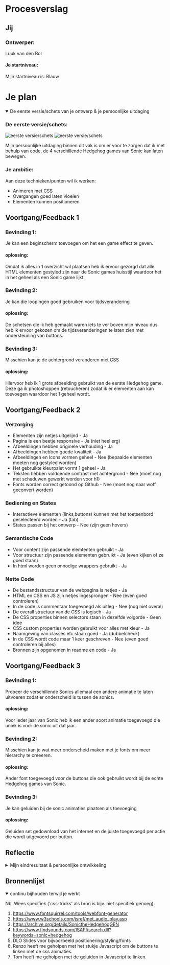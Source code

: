 # Procesverslag

## Jij

### Ontwerper:
Luuk van den Bor

#### Je startniveau:
Mijn startniveau is: Blauw

# Je plan

<details open>
  <summary>De eerste versie/schets van je ontwerp & je persoonlijke uitdaging</summary>

  ### De eerste versie/schets:
  <img src="readme-images/schets1.png" width="375px" alt="eerste versie/schets">

  <img src="readme-images/schets2.png" width="375px" alt="eerste versie/schets">

  Mijn persoonlijke uitdaging binnen dit vak is om er voor te zorgen dat ik met behulp van code, de 4 verschillende Hedgehog games van Sonic kan laten bewegen.

  ### Je ambitie:
  Aan deze technieken/punten wil ik werken:
  - Animeren met CSS
  - Overgangen goed laten vloeien
  - Elementen kunnen positioneren

</details>

## Voortgang/Feedback 1

### Bevinding 1:
Je kan een beginscherm toevoegen om het een game effect te geven.

#### oplossing:
Omdat ik alles in 1 overzicht wil plaatsen heb ik ervoor gezorgd dat alle HTML elementen gestyled zijn naar de Sonic games huisstijl waardoor het in het geheel als een Sonic game lijkt.


### Bevinding 2:
Je kan die loopingen goed gebruiken voor tijdsverandering

#### oplossing:
De schetsen die ik heb gemaakt waren iets te ver boven mijn niveau dus heb ik ervoor gekozen om de tijdsveranderingen te laten zien met ondersteuning van buttons.


### Bevinding 3:
Misschien kan je de achtergrond veranderen met CSS

#### oplossing:
Hiervoor heb ik 1 grote afbeelding gebruikt van de eerste Hedgehog game. Deze ga ik photoshoppen (retoucheren) zodat ik er elementen aan kan toevoegen waardoor het 1 geheel wordt.


## Voortgang/Feedback 2

### Verzorging
- Elementen zijn netjes uitgelijnd - Ja
- Pagina is een beetje responsive - Ja (niet heel erg)
- Afbeeldingen hebben originele verhouding - Ja
- Afbeeldingen hebben goede kwaliteit - Ja
- Afbeeldingen en Icons vormen geheel - Nee (bepaalde elementen moeten nog gestyled worden)
- Het gebruikte kleurpalet vormt 1 geheel - Ja
- Teksten hebben voldoende contrast met achtergrond - Nee (moet nog met schaduwen gewerkt worden voor h1)
- Fonts worden correct getoond op Github - Nee (moet nog naar woff geconvert worden)

### Bediening en States
- Interactieve elementen (links,buttons) kunnen met het toetsenbord geselecteerd worden - Ja (tab)
- States passen bij het ontwerp - Nee (zijn geen hovers)

### Semantische Code
- Voor content zijn passende elemtenten gebruikt - Ja
- Voor structuur zijn passende elementen gebruikt - Ja (even kijken of ze goed staan)
- In html worden geen onnodige wrappers gebruikt - Ja

### Nette Code
- De bestandsstructuur van de webpagina is netjes - Ja
- HTML en CSS en JS zijn netjes ingesprongen - Nee (even goed controleren)
- In de code is commentaar toegevoegd als uitleg - Nee (nog niet overal)
- De overall structuur van de CSS is logisch - Ja
- De CSS properties binnen selectors staan in dezelfde volgorde - Geen idee
- CSS custom properties worden gebruikt voor alles met kleur - Ja
- Naamgeving van classes etc staan goed - Ja (dubbelcheck)
- In de CSS wordt code maar 1 keer geschreven - Nee (even goed controleren bij alles)
- Bronnen zijn opgenomen in readme en code - Ja


## Voortgang/Feedback 3

### Bevinding 1:
Probeer de verschillende Sonics allemaal een andere animatie te laten uitvoeren zodat er onderscheid is tussen de sonics.

#### oplossing:
Voor ieder jaar van Sonic heb ik een ander soort animatie toegevoegd die uniek is voor de sonic uit dat jaar.


### Bevinding 2:
Misschien kan je wat meer onderscheid maken met je fonts om meer hierarchy te creeeren.

#### oplossing:
Ander font toegevoegd voor de buttons die ook gebruikt wordt bij de echte Hedgehog games van Sonic.


### Bevinding 3:
Je kan geluiden bij de sonic animaties plaatsen als toevoeging

#### oplossing:
Geluiden set gedownload van het internet en de juiste toegevoegd per actie die wordt uitgevoerd per button.


## Reflectie

<details>
  <summary>Mijn eindresultaat & persoonlijke ontwikkeling</summary>

### Je uitkomst - karakteristiek screenshot(s):
  <img src="readme-images/eindresultaat.png" width="375px" alt="final ontwerp">


### Dit ging goed/Heb ik geleerd:
  Korte omschrijving met plaatje(s)

  Het gene wat boven mijn verwachting goed ging was het inzetten van de verschillende animaties binnen CSS. Hierbinnen heb ik me kunnen ontwikkelen met positionering en beweging wat bij heeft gedragen aan het eindresultaat.

  <img src="readme-images/ginggoed1.png" width="375px" alt="top">

  <img src="readme-images/ginggoed2.png" width="375px" alt="top">


### Dit was lastig/Is niet gelukt:
  Korte omschrijving met plaatje(s)

  Wat ontzettend lastig was voor mij was het inzetten van Javascript. Om het concept makkelijk te maken wilde ik mijn animaties aansturen via buttons. Hier kwam natuurlijk Javascript bij kijken. Eerst heb ik zelf geprobeerd om er wat van te maken omdat ik de opbouw redelijk begrijp (variabelen en fucties etc.). Het ging alleen ontzettend mis met hele kleine foutjes die ik maakte waaroor ik hier heel veel tijd aan kwijt ben geweest. Uiteindelijk hebben Tom en Renzo me goed kunnen helpen met het Javascript gedeelte en heb ik daarna zelf een paar buttons kunnen activeren.

  <img src="readme-images/wasmoeilijk.png" width="375px" alt="bummer">
</details>


## Bronnenlijst

<details open>
<summary>continu bijhouden terwijl je werkt</summary>

Nb. Wees specifiek ('css-tricks' als bron is bijv. niet specifiek genoeg).

1. https://www.fontsquirrel.com/tools/webfont-generator
2. https://www.w3schools.com/jsref/met_audio_play.asp
3. https://archive.org/details/SonictheHedgehogGEN
4. https://www.findsounds.com/ISAPI/search.dll?keywords=sonic+hedgehog
5. DLO Slides voor bijvoorbeeld positionering/styling/fonts
6. Renzo heeft me geholpen met het stukje Javascript om de buttons te linken met de css animaties.
7. Tom heeft me geholpen met de geluiden in Javascript te linken.

</details>
